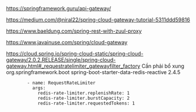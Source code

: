 https://springframework.guru/api-gateway/

https://medium.com/@niral22/spring-cloud-gateway-tutorial-5311ddd59816


https://www.baeldung.com/spring-rest-with-zuul-proxy

https://www.javainuse.com/spring/cloud-gateway


https://cloud.spring.io/spring-cloud-static/spring-cloud-gateway/2.0.2.RELEASE/single/spring-cloud-gateway.html#_requestratelimiter_gatewayfilter_factory
Cần phải bổ xung
<dependency>
    <groupId>org.springframework.boot</groupId>
    <artifactId>spring-boot-starter-data-redis-reactive</artifactId>
    <version>2.4.5</version>
</dependency>

            - name: RequestRateLimiter
              args:
                redis-rate-limiter.replenishRate: 1
                redis-rate-limiter.burstCapacity: 2
                redis-rate-limiter.requestedTokens: 1